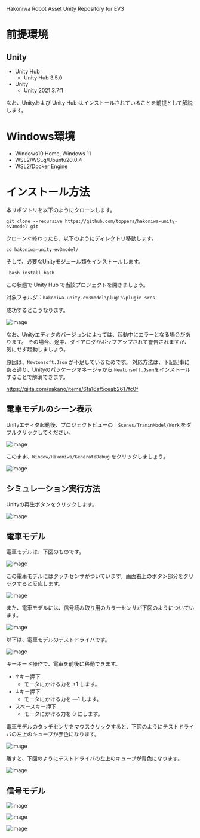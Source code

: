 Hakoniwa Robot Asset Unity Repository for EV3

# 前提環境

## Unity

* Unity Hub
  * Unity Hub 3.5.0
* Unity
  * Unity 2021.3.7f1

なお、Unityおよび Unity Hub はインストールされていることを前提として解説します。

# Windows環境
* Windows10 Home, Windows 11
* WSL2/WSLg/Ubuntu20.0.4
* WSL2/Docker Engine

# インストール方法

本リポジトリを以下のようにクローンします。

```
git clone --recursive https://github.com/toppers/hakoniwa-unity-ev3model.git
```

クローンぐ終わったら、以下のようにディレクトリ移動します。

```
cd hakoniwa-unity-ev3model/
```

そして、必要なUnityモジュール類をインストールします。

```
 bash install.bash 
```

この状態で Unity Hub で当該プロジェクトを開きましょう。

対象フォルダ：`hakoniwa-unity-ev3model\plugin\plugin-srcs`

成功するとこうなります。

![image](https://github.com/toppers/hakoniwa-openel-cpp/assets/164193/2712f400-ffef-4294-a9a5-4ccbdc407740)

なお、Unityエディタのバージョンによっては、起動中にエラーとなる場合があります。
その場合、途中、ダイアログがポップアップされて警告されますが、気にせず起動しましょう。

原因は、`Newtonsoft.Json` が不足しているためです。
対応方法は、下記記事にある通り、Unityのパッケージマネージャから `Newtonsoft.Json`をインストールすることで解消できます。

https://qiita.com/sakano/items/6fa16af5ceab2617fc0f

## 電車モデルのシーン表示

Unityエディタ起動後、プロジェクトビューの　`Scenes/TraninModel/Work` をダブルクリックしてください。

![image](https://github.com/toppers/hakoniwa-unity-ev3model/assets/164193/af772f9c-a79f-4712-8ad5-bbc24a874d24)


このまま、`Window/Hakoniwa/GenerateDebug` をクリックしましょう。

![image](https://github.com/toppers/hakoniwa-openel-cpp/assets/164193/8be12b93-48d8-4fee-bac0-4e02ca0e6a9d)


## シミュレーション実行方法

Unityの再生ボタンをクリックします。

![image](https://github.com/toppers/hakoniwa-unity-ev3model/assets/164193/a5ac2eee-76bd-4bfd-be2f-1bb0f7b9f676)


## 電車モデル

電車モデルは、下図のものです。

![image](https://github.com/toppers/hakoniwa-unity-ev3model/assets/164193/871aed5e-8741-4dba-a16a-8da5e332ea55)

この電車モデルにはタッチセンサがついています。画面右上のボタン部分をクリックすると反応します。

![image](https://github.com/toppers/hakoniwa-unity-ev3model/assets/164193/cfd9df48-18e0-4855-85d2-0245b87df3c8)

また、電車モデルには、信号読み取り用のカラーセンサが下図のようについています。

![image](https://github.com/toppers/hakoniwa-unity-ev3model/assets/164193/d42c48a9-950e-42b7-b593-912857b8f013)

以下は、電車モデルのテストドライバです。

![image](https://github.com/toppers/hakoniwa-unity-ev3model/assets/164193/f17de823-ac97-4365-a29b-8a82854de25d)


キーボード操作で、電車を前後に移動できます。

* ↑キー押下
  * モータにかける力を +1 します。
* ↓キー押下
  * モータにかける力を ―1 します。
* スペースキー押下
  * モータにかける力を 0 にします。

電車モデルのタッチセンサをマウスクリックすると、下図のようにテストドライバの左上のキューブが赤色になります。

![image](https://github.com/toppers/hakoniwa-unity-ev3model/assets/164193/5abe4c7e-da7b-4591-8a88-2d52d3ae3c07)

離すと、下図のようにテストドライバの左上のキューブが青色になります。

![image](https://github.com/toppers/hakoniwa-unity-ev3model/assets/164193/89a2ba77-53b3-4a73-b482-811cce522b66)


## 信号モデル

![image](https://github.com/toppers/hakoniwa-unity-ev3model/assets/164193/1fdca183-2ee1-4c52-a19f-ca38c3403a7d)

![image](https://github.com/toppers/hakoniwa-unity-ev3model/assets/164193/f50d1181-c6b2-451e-9d90-c4ba0253e970)

![image](https://github.com/toppers/hakoniwa-unity-ev3model/assets/164193/a047ff81-b18e-4a67-ac95-57a305b217e9)
